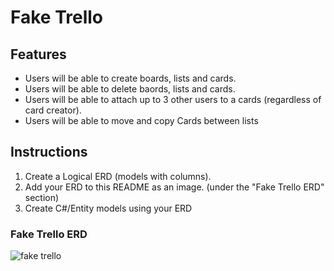 # Fake Trello

## Features

- Users will be able to create boards, lists and cards.
- Users will be able to delete baords, lists and cards.
- Users will be able to attach up to 3 other users to a cards (regardless of card creator).
- Users will be able to move and copy Cards between lists


## Instructions

1. Create a Logical ERD (models with columns).
2. Add your ERD to this README as an image. (under the "Fake Trello ERD" section)
2. Create C#/Entity models using your ERD


### Fake Trello ERD

![fake trello](https://cloud.githubusercontent.com/assets/16478353/23581692/7700b768-00de-11e7-958c-9d3a222d1a74.jpg)
